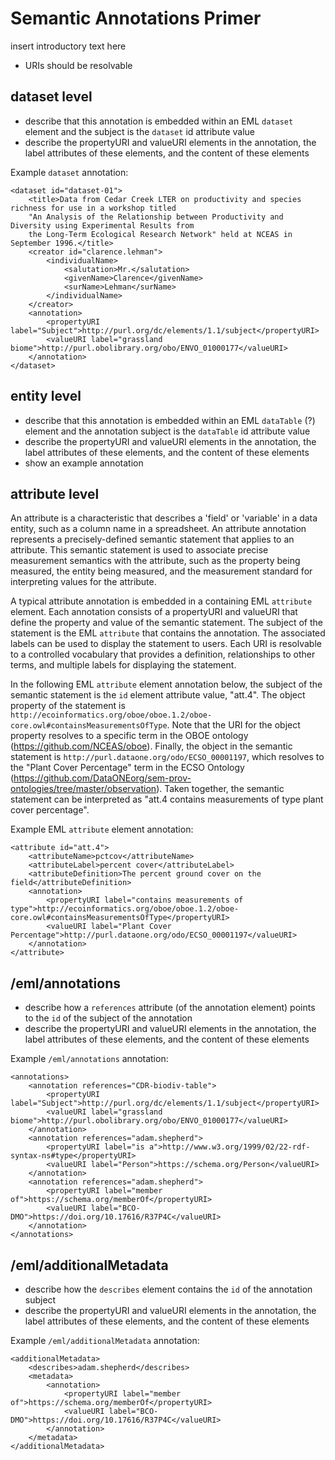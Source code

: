 # Semantic Annotations Primer

insert introductory text here
   * URIs should be resolvable

## dataset level

- describe that this annotation is embedded within an EML `dataset` element and the subject is the `dataset` id attribute value
- describe the propertyURI and valueURI elements in the annotation, the label attributes of these elements, and the content of these elements  

Example `dataset` annotation:

```
<dataset id="dataset-01">
    <title>Data from Cedar Creek LTER on productivity and species richness for use in a workshop titled 
    "An Analysis of the Relationship between Productivity and Diversity using Experimental Results from 
    the Long-Term Ecological Research Network" held at NCEAS in September 1996.</title>
    <creator id="clarence.lehman">
        <individualName>
            <salutation>Mr.</salutation>
            <givenName>Clarence</givenName>
            <surName>Lehman</surName>
        </individualName>
    </creator>
    <annotation>
        <propertyURI label="Subject">http://purl.org/dc/elements/1.1/subject</propertyURI>
        <valueURI label="grassland biome">http://purl.obolibrary.org/obo/ENVO_01000177</valueURI>
    </annotation>
</dataset>  

```

## entity level

- describe that this annotation is embedded within an EML `dataTable` (?) element and the annotation subject is the `dataTable` id attribute value
- describe the propertyURI and valueURI elements in the annotation, the label attributes of these elements, and the content of these elements  
- show an example annotation



## attribute level

An attribute is a characteristic that describes a 'field' or 'variable' in a data entity, such as a column name in a spreadsheet. An attribute annotation represents a precisely-defined semantic statement that applies to an attribute. This semantic statement is used to associate precise measurement semantics with the attribute, such as the property being measured, the entity being measured, and the measurement standard for interpreting values for the attribute.

A typical attribute annotation is embedded in a containing EML `attribute` element. Each annotation consists of a propertyURI and valueURI that define the property and value of the semantic statement. The subject of the statement is the EML `attribute` that contains the annotation. The associated labels can be used to display the statement to users. Each URI is resolvable to a controlled vocabulary that provides a definition, relationships to other terms, and multiple labels for displaying the statement.

In the following EML `attribute` element annotation below, the subject of the semantic statement is the `id` element attribute value, "att.4". The object property of the statement is `http://ecoinformatics.org/oboe/oboe.1.2/oboe-core.owl#containsMeasurementsOfType`. Note that the URI for the object property resolves to a specific term in the OBOE ontology (https://github.com/NCEAS/oboe). Finally, the object in the semantic statement is `http://purl.dataone.org/odo/ECSO_00001197`, which resolves to the "Plant Cover Percentage" term in the ECSO Ontology (https://github.com/DataONEorg/sem-prov-ontologies/tree/master/observation). Taken together, the semantic statement can be interpreted as "att.4 contains measurements of type plant cover percentage".

Example EML `attribute` element annotation:

```
<attribute id="att.4">
    <attributeName>pctcov</attributeName>
    <attributeLabel>percent cover</attributeLabel>
    <attributeDefinition>The percent ground cover on the field</attributeDefinition>
    <annotation>
        <propertyURI label="contains measurements of type">http://ecoinformatics.org/oboe/oboe.1.2/oboe-core.owl#containsMeasurementsOfType</propertyURI>
        <valueURI label="Plant Cover Percentage">http://purl.dataone.org/odo/ECSO_00001197</valueURI>
    </annotation>
</attribute>

```


## /eml/annotations

- describe how a `references` attribute (of the annotation element) points to the `id` of the subject of the annotation
- describe the propertyURI and valueURI elements in the annotation, the label attributes of these elements, and the content of these elements  

Example `/eml/annotations` annotation:

```
<annotations>
    <annotation references="CDR-biodiv-table">
        <propertyURI label="Subject">http://purl.org/dc/elements/1.1/subject</propertyURI>
        <valueURI label="grassland biome">http://purl.obolibrary.org/obo/ENVO_01000177</valueURI>
    </annotation>
    <annotation references="adam.shepherd">
        <propertyURI label="is a">http://www.w3.org/1999/02/22-rdf-syntax-ns#type</propertyURI>
        <valueURI label="Person">https://schema.org/Person</valueURI>
    </annotation>
    <annotation references="adam.shepherd">
        <propertyURI label="member of">https://schema.org/memberOf</propertyURI>
        <valueURI label="BCO-DMO">https://doi.org/10.17616/R37P4C</valueURI>
    </annotation>
</annotations>
```


## /eml/additionalMetadata

- describe how the `describes` element contains the `id` of the annotation subject
- describe the propertyURI and valueURI elements in the annotation, the label attributes of these elements, and the content of these elements  

Example `/eml/additionalMetadata` annotation:

```
<additionalMetadata>
    <describes>adam.shepherd</describes>
    <metadata>
        <annotation>
            <propertyURI label="member of">https://schema.org/memberOf</propertyURI>
            <valueURI label="BCO-DMO">https://doi.org/10.17616/R37P4C</valueURI>
        </annotation>
    </metadata>
</additionalMetadata>
```
